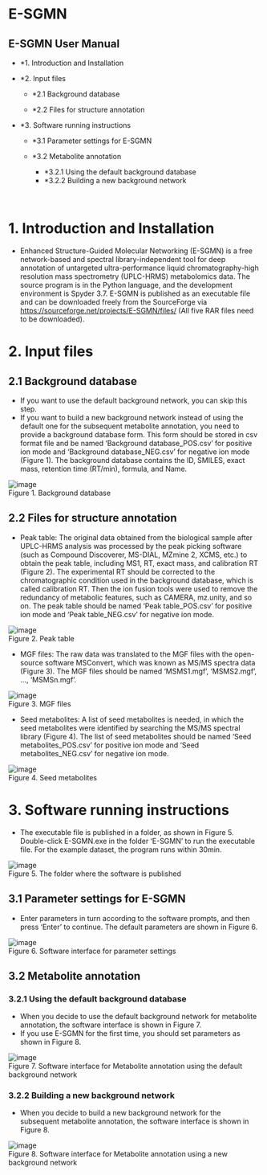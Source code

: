 E-SGMN
==
E-SGMN User Manual
--
* *1. Introduction and Installation<br>

* *2. Input files<br>

	* *2.1 Background database<br>

	* *2.2 Files for structure annotation<br>

* *3. Software running instructions<br>

	* *3.1 Parameter settings for E-SGMN<br>

	* *3.2 Metabolite annotation<br>
		* *3.2.1 Using the default background database
		* *3.2.2 Building a new background network


 
# 1. Introduction and Installation

* Enhanced Structure-Guided Molecular Networking (E-SGMN) is a free network-based and spectral library-independent tool for deep annotation of untargeted ultra-performance liquid chromatography-high resolution mass spectrometry (UPLC-HRMS) metabolomics data. The source program is in the Python language, and the development environment is Spyder 3.7. E-SGMN is published as an executable file and can be downloaded freely from the SourceForge via https://sourceforge.net/projects/E-SGMN/files/ (All five RAR files need to be downloaded).

# 2. Input files

## 2.1 Background database
* If you want to use the default background network, you can skip this step.<br>
* If you want to build a new background network instead of using the default one for the subsequent metabolite annotation, you need to provide a background database form. This form should be stored in csv format file and be named ‘Background database_POS.csv’ for positive ion mode and ‘Background database_NEG.csv’ for negative ion mode (Figure 1). The background database contains the ID, SMILES, exact mass, retention time (RT/min), formula, and Name. 

 ![image](https://user-images.githubusercontent.com/49905529/165009662-69977fed-3277-405f-bca5-c048ed669343.png)<br>
Figure 1. Background database

## 2.2 Files for structure annotation
* Peak table: The original data obtained from the biological sample after UPLC-HRMS analysis was processed by the peak picking software (such as Compound Discoverer, MS-DIAL, MZmine 2, XCMS, etc.) to obtain the peak table, including MS1, RT, exact mass, and calibration RT (Figure 2). The experimental RT should be corrected to the chromatographic condition used in the background database, which is called calibration RT. Then the ion fusion tools were used to remove the redundancy of metabolic features, such as CAMERA, mz.unity, and so on. The peak table should be named ‘Peak table_POS.csv’ for positive ion mode and ‘Peak table_NEG.csv’ for negative ion mode.

 ![image](https://user-images.githubusercontent.com/49905529/165009685-967df104-2e96-46ea-a639-2e43b5e96d6e.png)<br>
Figure 2. Peak table

* MGF files: The raw data was translated to the MGF files with the open-source software MSConvert, which was known as MS/MS spectra data (Figure 3). The MGF files should be named ‘MSMS1.mgf’, ‘MSMS2.mgf’, …, ‘MSMSn.mgf’.

 ![image](https://user-images.githubusercontent.com/49905529/165009723-b8cd79d4-ecd3-49e9-adca-6fa4b4f9b909.png)<br>
Figure 3. MGF files

* Seed metabolites: A list of seed metabolites is needed, in which the seed metabolites were identified by searching the MS/MS spectral library (Figure 4). The list of seed metabolites should be named ‘Seed metabolites_POS.csv’ for positive ion mode and ‘Seed metabolites_NEG.csv’ for negative ion mode.

 ![image](https://user-images.githubusercontent.com/49905529/165009744-b3a8f903-2ee0-4473-a968-92bb4834249e.png)<br>
Figure 4. Seed metabolites

# 3. Software running instructions
* The executable file is published in a folder, as shown in Figure 5. Double-click E-SGMN.exe in the folder ‘E-SGMN’ to run the executable file. For the example dataset, the program runs within 30min.

![image](https://user-images.githubusercontent.com/49905529/199870757-6d3ad3a4-8ce9-4755-8fcf-1918b0852e96.png)<br>
Figure 5. The folder where the software is published

## 3.1 Parameter settings for E-SGMN
* Enter parameters in turn according to the software prompts, and then press ‘Enter’ to continue. The default parameters are shown in Figure 6.

![image](https://user-images.githubusercontent.com/49905529/199870775-a752e1d0-528d-471f-a42a-447f21734e9a.png)<br>
Figure 6. Software interface for parameter settings

## 3.2 Metabolite annotation
### 3.2.1 Using the default background database
* When you decide to use the default background network for metabolite annotation, the software interface is shown in Figure 7.
* If you use E-SGMN for the first time, you should set parameters as shown in Figure 8.

![image](https://user-images.githubusercontent.com/49905529/199870794-567d4256-6f00-4ecf-bd64-15b8a755e3c6.png)<br>
Figure 7. Software interface for Metabolite annotation using the default background network

### 3.2.2 Building a new background network
* When you decide to build a new background network for the subsequent metabolite annotation, the software interface is shown in Figure 8.

![image](https://user-images.githubusercontent.com/49905529/199870821-4d325fef-e61a-4d8c-8928-21c52a4cfe57.png)<br>
Figure 8. Software interface for Metabolite annotation using a new background network
